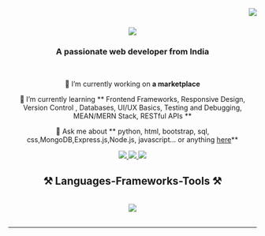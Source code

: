<img align="right" src="https://visitor-badge.laobi.icu/badge?page_id=abhishkem.abhishkem" />

<h1 align="center">
    <img src="https://readme-typing-svg.herokuapp.com/?font=Righteous&size=35&center=true&vCenter=true&width=500&height=70&duration=4000&lines=Hi+There!+👋;+I'm+Abhishek+Kumar+Mishra!;" />
</h1>

<h3 align="center">A passionate web developer from India </h3>

<br/>

<div align="center">
 
 🔭 I’m currently working on **a marketplace**
 
 🌱 I’m currently learning ** Frontend Frameworks, Responsive Design, Version Control , Databases, UI/UX Basics, Testing and Debugging, MEAN/MERN Stack, RESTful APIs **

💬 Ask me about ** python, html, bootstrap, sql, css,MongoDB,Express.js,Node.js, javascript... or anything [here](https://github.com/abhishkem/abhishkem/issues)**


 </div>

<div align="center"> 
  <a href="mailto:abhishekm6260@gmail.com">
    <img src="https://img.shields.io/badge/Gmail-333333?style=for-the-badge&logo=gmail&logoColor=red" />
  </a>
  <a href="https://www.linkedin.com/in/kuldeep-yadav-791558295" target="_blank">
    <img src="https://img.shields.io/badge/LinkedIn-0077B5?style=for-the-badge&logo=linkedin&logoColor=white" target="_blank" />
  </a>
  <a href="https://kuldeep-gitt.github.io" target="_blank">
     <img src="https://img.shields.io/badge/Portfolio-FF5722?style=for-the-badge&logo=todoist&logoColor=white" target="_blank" /> <!-- sqlite, safari, google-chrome are other good icon options -->
  </a>
</div>

<h2 align="center">⚒️ Languages-Frameworks-Tools ⚒️</h2>
<br/>
<div align="center">
    <img src="https://skillicons.dev/icons?i=python,javascript,bootstrap,html,css,vscode,github,git,sql,mongodb ,express.js ,node.js"/><br>
</div>

<br/>
<hr/>



